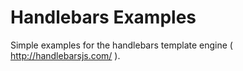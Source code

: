 Handlebars Examples
================================

Simple examples for the handlebars template engine ( http://handlebarsjs.com/ ).

